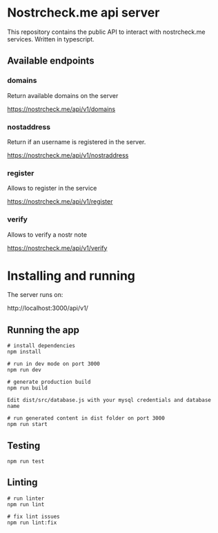 # Nostrcheck.me api server

This repository contains the public API to interact with nostrcheck.me services. Written in typescript.

## Available endpoints

### domains
Return available domains on the server

https://nostrcheck.me/api/v1/domains

### nostaddress 
Return if an username is registered in the server. 

https://nostrcheck.me/api/v1/nostraddress

<!-- ### media
Allows to upload, download and delete files

http://localhost:3000/api/v1/media -->

### register
Allows to register in the service

https://nostrcheck.me/api/v1/register

### verify
Allows to verify a nostr note

https://nostrcheck.me/api/v1/verify


# Installing and running

The server runs on:

http://localhost:3000/api/v1/

## Running the app

```
# install dependencies
npm install

# run in dev mode on port 3000
npm run dev

# generate production build
npm run build

Edit dist/src/database.js with your mysql credentials and database name

# run generated content in dist folder on port 3000
npm run start
```

## Testing

```
npm run test
```

## Linting

```
# run linter
npm run lint

# fix lint issues
npm run lint:fix
```
